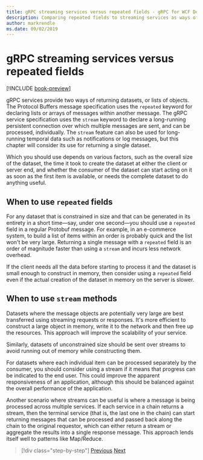 ```yaml
---
title: gRPC streaming services versus repeated fields - gRPC for WCF Developers
description: Comparing repeated fields to streaming services as ways of passing collections of data with gRPC.
author: markrendle
ms.date: 09/02/2019
---
```


# gRPC streaming services versus repeated fields

[!INCLUDE [book-preview](../../../includes/book-preview.md)]

gRPC services provide two ways of returning datasets, or lists of objects. The Protocol Buffers message specification uses the `repeated` keyword for declaring lists or arrays of messages within another message. The gRPC service specification uses the `stream` keyword to declare a long-running persistent connection over which multiple messages are sent, and can be processed, individually. The `stream` feature can also be used for long-running temporal data such as notifications or log messages, but this chapter will consider its use for returning a single dataset.

Which you should use depends on various factors, such as the overall size of the dataset, the time it took to create the dataset at either the client or server end, and whether the consumer of the dataset can start acting on it as soon as the first item is available, or needs the complete dataset to do anything useful.

## When to use `repeated` fields

For any dataset that is constrained in size and that can be generated in its entirety in a short time—say, under one second—you should use a `repeated` field in a regular Protobuf message. For example, in an e-commerce system, to build a list of items within an order is probably quick and the list won't be very large. Returning a single message with a `repeated` field is an order of magnitude faster than using a `stream` and incurs less network overhead.

If the client needs all the data before starting to process it and the dataset is small enough to construct in memory, then consider using a `repeated` field even if the actual creation of the dataset in memory on the server is slower.

## When to use `stream` methods

Datasets where the message objects are potentially very large are best transferred using streaming requests or responses. It's more efficient to construct a large object in memory, write it to the network and then free up the resources. This approach will improve the scalability of your service.

Similarly, datasets of unconstrained size should be sent over streams to avoid running out of memory while constructing them.

For datasets where each individual item can be processed separately by the consumer, you should consider using a stream if it means that progress can be indicated to the end user. This could improve the apparent responsiveness of an application, although this should be balanced against the overall performance of the application.

Another scenario where streams can be useful is where a message is being processed across multiple services. If each service in a chain returns a stream, then the terminal service (that is, the last one in the chain) can start returning messages that can be processed and passed back along the chain to the original requestor, which can either return a stream or aggregate the results into a single response message. This approach lends itself well to patterns like Map/Reduce.

>[!div class="step-by-step"]
>[Previous](migrate-duplex-services.md)
>[Next](client-libraries.md)
